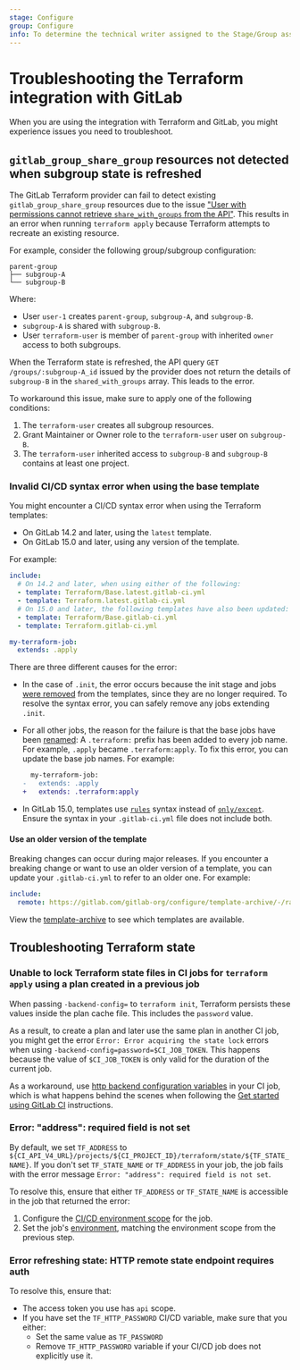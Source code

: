 ```yaml
---
stage: Configure
group: Configure
info: To determine the technical writer assigned to the Stage/Group associated with this page, see https://about.gitlab.com/handbook/engineering/ux/technical-writing/#assignments
---
```


# Troubleshooting the Terraform integration with GitLab

When you are using the integration with Terraform and GitLab, you might experience issues you need to troubleshoot.

## `gitlab_group_share_group` resources not detected when subgroup state is refreshed

The GitLab Terraform provider can fail to detect existing `gitlab_group_share_group` resources
due to the issue ["User with permissions cannot retrieve `share_with_groups` from the API"](https://gitlab.com/gitlab-org/gitlab/-/issues/328428).
This results in an error when running `terraform apply` because Terraform attempts to recreate an
existing resource.

For example, consider the following group/subgroup configuration:

```plaintext
parent-group
├── subgroup-A
└── subgroup-B
```

Where:

- User `user-1` creates `parent-group`, `subgroup-A`, and `subgroup-B`.
- `subgroup-A` is shared with `subgroup-B`.
- User `terraform-user` is member of `parent-group` with inherited `owner` access to both subgroups.

When the Terraform state is refreshed, the API query `GET /groups/:subgroup-A_id` issued by the provider does not return the
details of `subgroup-B` in the `shared_with_groups` array. This leads to the error.

To workaround this issue, make sure to apply one of the following conditions:

1. The `terraform-user` creates all subgroup resources.
1. Grant Maintainer or Owner role to the `terraform-user` user on `subgroup-B`.
1. The `terraform-user` inherited access to `subgroup-B` and `subgroup-B` contains at least one project.

### Invalid CI/CD syntax error when using the base template

You might encounter a CI/CD syntax error when using the Terraform templates:

- On GitLab 14.2 and later, using the `latest` template.
- On GitLab 15.0 and later, using any version of the template.

For example:

```yaml
include:
  # On 14.2 and later, when using either of the following:
  - template: Terraform/Base.latest.gitlab-ci.yml
  - template: Terraform.latest.gitlab-ci.yml
  # On 15.0 and later, the following templates have also been updated:
  - template: Terraform/Base.gitlab-ci.yml
  - template: Terraform.gitlab-ci.yml

my-terraform-job:
  extends: .apply
```

There are three different causes for the error:

- In the case of `.init`, the error occurs because the init stage and jobs [were removed](https://gitlab.com/gitlab-org/gitlab/-/merge_requests/71188) from the templates, since they are no longer required. To resolve the syntax error, you can safely remove any jobs extending `.init`.
- For all other jobs, the reason for the failure is that the base jobs have been [renamed](https://gitlab.com/gitlab-org/gitlab/-/merge_requests/67719): A `.terraform:` prefix has been added to every job name. For example, `.apply` became `.terraform:apply`. To fix this error, you can update the base job names. For example:

  ```diff
    my-terraform-job:
  -   extends: .apply
  +   extends: .terraform:apply
  ```

- In GitLab 15.0, templates use [`rules`](../../../ci/yaml/index.md#rules) syntax
  instead of [`only/except`](../../../ci/yaml/index.md#only--except).
  Ensure the syntax in your `.gitlab-ci.yml` file does not include both.

#### Use an older version of the template

Breaking changes can occur during major releases. If you encounter a breaking change or want to use an older version of a template, you can update your `.gitlab-ci.yml` to refer to an older one. For example:

```yaml
include:
  remote: https://gitlab.com/gitlab-org/configure/template-archive/-/raw/main/14-10/Terraform.gitlab-ci.yml
```

View the [template-archive](https://gitlab.com/gitlab-org/configure/template-archive) to see which templates are available.

## Troubleshooting Terraform state

### Unable to lock Terraform state files in CI jobs for `terraform apply` using a plan created in a previous job

When passing `-backend-config=` to `terraform init`, Terraform persists these values inside the plan
cache file. This includes the `password` value.

As a result, to create a plan and later use the same plan in another CI job, you might get the error
`Error: Error acquiring the state lock` errors when using `-backend-config=password=$CI_JOB_TOKEN`.
This happens because the value of `$CI_JOB_TOKEN` is only valid for the duration of the current job.

As a workaround, use [http backend configuration variables](https://www.terraform.io/language/settings/backends/http#configuration-variables) in your CI job,
which is what happens behind the scenes when following the
[Get started using GitLab CI](terraform_state.md#initialize-a-terraform-state-as-a-backend-by-using-gitlab-cicd) instructions.

### Error: "address": required field is not set

By default, we set `TF_ADDRESS` to `${CI_API_V4_URL}/projects/${CI_PROJECT_ID}/terraform/state/${TF_STATE_NAME}`.
If you don't set `TF_STATE_NAME` or `TF_ADDRESS` in your job, the job fails with the error message
`Error: "address": required field is not set`.

To resolve this, ensure that either `TF_ADDRESS` or `TF_STATE_NAME` is accessible in the
job that returned the error:

1. Configure the [CI/CD environment scope](../../../ci/variables/#add-a-cicd-variable-to-a-project) for the job.
1. Set the job's [environment](../../../ci/yaml/#environment), matching the environment scope from the previous step.

### Error refreshing state: HTTP remote state endpoint requires auth

To resolve this, ensure that:

- The access token you use has `api` scope.
- If you have set the `TF_HTTP_PASSWORD` CI/CD variable, make sure that you either:
  - Set the same value as `TF_PASSWORD`
  - Remove `TF_HTTP_PASSWORD` variable if your CI/CD job does not explicitly use it.
